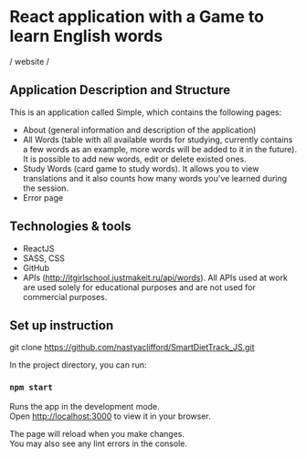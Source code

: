 # React application with a Game to learn English words

/ website /

## Application Description and Structure

This is an application called Simple, which contains the following pages: 
- About (general information and description of the application)
- All Words (table with all available words for studying, currently contains a few words as an example, more words will be added to it in the future). It is possible to add new words, edit or delete existed ones.
- Study Words (card game to study words). It allows you to view translations and it also counts how many words you've learned during the session.
- Error page

## Technologies & tools 

* ReactJS
* SASS, CSS
* GitHub
* APIs (http://itgirlschool.justmakeit.ru/api/words). All APIs used at work are used solely for educational purposes and are not used for commercial purposes.


## Set up instruction

git clone https://github.com/nastyaclifford/SmartDietTrack_JS.git

In the project directory, you can run:

### `npm start`

Runs the app in the development mode.\
Open [http://localhost:3000](http://localhost:3000) to view it in your browser.

The page will reload when you make changes.\
You may also see any lint errors in the console.

